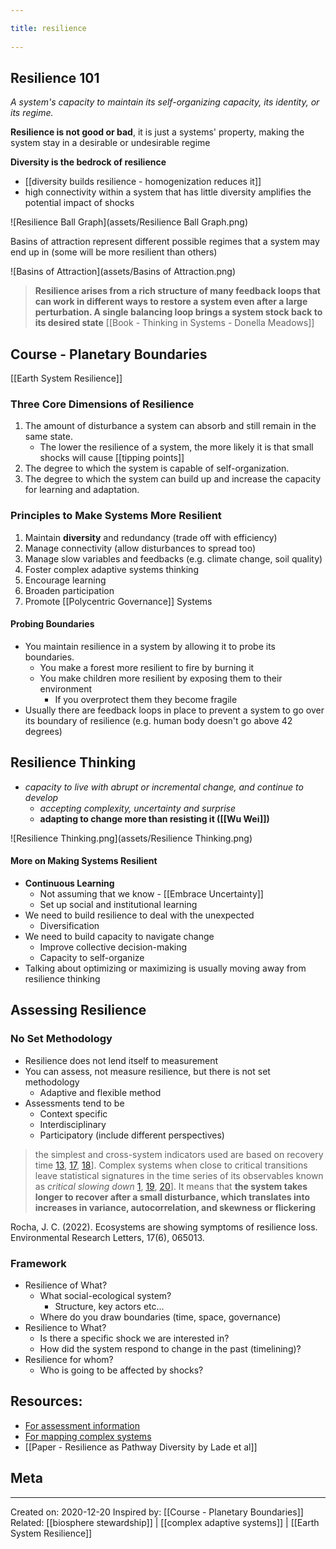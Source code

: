```yaml
---
title: resilience 
---
```

## Resilience 101
*A system's capacity to maintain its self-organizing capacity, its identity, or its regime.*

**Resilience is not good or bad**, it is just a systems' property, making the system stay in a desirable or undesirable regime  

**Diversity is the bedrock of resilience**
- [[diversity builds resilience - homogenization reduces it]]
- high connectivity within a system that has little diversity amplifies the potential impact of shocks


![Resilience Ball Graph](assets/Resilience Ball Graph.png)

Basins of attraction represent different possible regimes that a system may end up in (some will be more resilient than others)

![Basins of Attraction](assets/Basins of Attraction.png)

> **Resilience arises from a rich structure of many feedback loops that can work in different ways to restore a system even after a large perturbation. A single balancing loop brings a system stock back to its desired state** [[Book - Thinking in Systems - Donella Meadows]]


## Course - Planetary Boundaries

[[Earth System Resilience]]

### Three Core Dimensions of Resilience
1) The amount of disturbance a system can absorb and still remain in the same state. 
	- The lower the resilience of a system, the more likely it is that small shocks will cause [[tipping points]]
2) The degree to which the system is capable of self-organization. 
3) The degree to which the system can build up and increase the capacity for learning and adaptation.

### Principles to Make Systems More Resilient
1.  Maintain **diversity** and redundancy (trade off with efficiency)
2.  Manage connectivity (allow disturbances to spread too)
3.  Manage slow variables and feedbacks (e.g. climate change, soil quality)
4.  Foster complex adaptive systems thinking
5.  Encourage learning
6.  Broaden participation
7.  Promote [[Polycentric Governance]] Systems

#### Probing Boundaries
- You maintain resilience in a system by allowing it to probe its boundaries.
	- You make a forest more resilient to fire by burning it
	- You make children more resilient by exposing them to their environment
		- If you overprotect them they become fragile
- Usually there are feedback loops in place to prevent a system to go over its boundary of resilience (e.g. human body doesn't go above 42 degrees)

## Resilience Thinking
- *capacity to live with abrupt or incremental change, and continue to develop*
	- *accepting complexity, uncertainty and surprise*
	- **adapting to change more than resisting it ([[Wu Wei]])**


![Resilience Thinking.png](assets/Resilience Thinking.png)

#### More on Making Systems Resilient
- **Continuous Learning**
	- Not assuming that we know - [[Embrace Uncertainty]]
	- Set up social and institutional learning
- We need to build resilience to deal with the unexpected
	- Diversification
- We need to build capacity to navigate change
	- Improve collective decision-making
	- Capacity to self-organize
- Talking about optimizing or maximizing is usually moving away from resilience thinking

## Assessing Resilience

### No Set Methodology
- Resilience does not lend itself to measurement
- You can assess, not measure resilience, but there is not set methodology
	- Adaptive and flexible method
- Assessments tend to be
	- Context specific
	- Interdisciplinary
	- Participatory (include different perspectives)

> the simplest and cross-system indicators used are based on recovery time [13](https://iopscience.iop.org/article/10.1088/1748-9326/ac73a8/meta#erlac73a8bib13), [17](https://iopscience.iop.org/article/10.1088/1748-9326/ac73a8/meta#erlac73a8bib17), [18](https://iopscience.iop.org/article/10.1088/1748-9326/ac73a8/meta#erlac73a8bib18)]. Complex systems when close to critical transitions leave statistical signatures in the time series of its observables known as _critical slowing down_ [1](https://iopscience.iop.org/article/10.1088/1748-9326/ac73a8/meta#erlac73a8bib1), [19](https://iopscience.iop.org/article/10.1088/1748-9326/ac73a8/meta#erlac73a8bib19), [20](https://iopscience.iop.org/article/10.1088/1748-9326/ac73a8/meta#erlac73a8bib20)]. It means that **the system takes longer to recover after a small disturbance, which translates into increases in variance, autocorrelation, and skewness or flickering** 

Rocha, J. C. (2022). Ecosystems are showing symptoms of resilience loss. Environmental Research Letters, 17(6), 065013.

### Framework
- Resilience of What?
	- What social-ecological system?
		- Structure, key actors etc...
	- Where do you draw boundaries (time, space, governance)
- Resilience to What?
	- Is there a specific shock we are interested in?
	- How did the system respond to change in the past (timelining)?
- Resilience for whom?
	- Who is going to be affected by shocks?


## Resources:
- [For assessment information](https://wayfinder.earth/)
- [For mapping complex systems](https://www.kumu.io/) 
- [[Paper - Resilience as Pathway Diversity by Lade et al]]

## Meta
-------------------
Created on: 2020-12-20
Inspired by: [[Course - Planetary Boundaries]]
Related: [[biosphere stewardship]] | [[complex adaptive systems]] | [[Earth System Resilience]]
